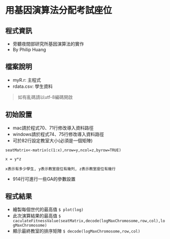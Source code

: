 # 用基因演算法分配考試座位

## 程式資訊
- 旁聽夜間部研究所基因演算法的實作
- By Philip Huang

## 檔案說明
- myR.r: 主程式
- rdata.csv: 學生資料
> 如有亂碼請以utf-8編碼開啟

## 初始設置
- mac請於程式70、71行修改導入資料路徑
- windows請於程式74、75行修改導入資料路徑
- 可於82行設定教室大小(必須是一個矩陣)
``` 
seatMatrix<-matrix(c(1:x),nrow=y,ncol=z,byrow=TRUE)

x = y*z 

x表示有多少學生, y表示教室座位有幾列, z表示教室座位有幾行
```
- 914行可進行一些GA的參數設置

## 程式結果
- 繪製每個世代的最高值 `$ plot(log)` 
- 此次演算結果的最高值 `$ caculateFitnessValue(seatMatrix,decode(logMaxChromosome,row,col),logMaxChromosome)`
- 顯示最終教室的排序矩陣 `$ decode(logMaxChromosome,row,col)`